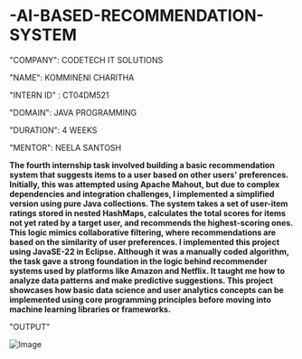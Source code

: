 # -AI-BASED-RECOMMENDATION-SYSTEM

"COMPANY": CODETECH IT SOLUTIONS

"NAME": KOMMINENI CHARITHA

"INTERN ID" : CT04DM521

"DOMAIN": JAVA PROGRAMMING

"DURATION": 4 WEEKS

"MENTOR": NEELA SANTOSH

**The fourth internship task involved building a basic recommendation system that suggests items to a user based on other users' preferences. Initially, this was attempted using Apache Mahout, but due to complex dependencies and integration challenges, I implemented a simplified version using pure Java collections. The system takes a set of user-item ratings stored in nested HashMaps, calculates the total scores for items not yet rated by a target user, and recommends the highest-scoring ones. This logic mimics collaborative filtering, where recommendations are based on the similarity of user preferences. I implemented this project using JavaSE-22 in Eclipse. Although it was a manually coded algorithm, the task gave a strong foundation in the logic behind recommender systems used by platforms like Amazon and Netflix. It taught me how to analyze data patterns and make predictive suggestions. This project showcases how basic data science and user analytics concepts can be implemented using core programming principles before moving into machine learning libraries or frameworks.**

"OUTPUT"

![Image](https://github.com/user-attachments/assets/0f208f15-bb8e-49ea-991a-629f98082f3d)
